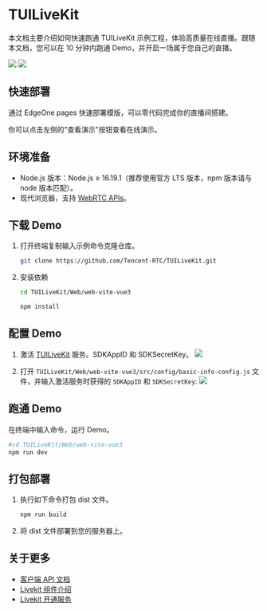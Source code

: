 # TUILiveKit 

本文档主要介绍如何快速跑通 TUILiveKit 示例工程，体验高质量在线直播。跟随本文档，您可以在 10 分钟内跑通 Demo，并开启一场属于您自己的直播。

<img src="https://web.sdk.qcloud.com/trtc/live/web/image/pc-layout.png"/>

<img src="https://web.sdk.qcloud.com/trtc/live/web/image/h5-layout.png"/>

## 快速部署

通过 EdgeOne pages 快速部署模版，可以零代码完成你的直播间搭建。

你可以点击左侧的"查看演示"按钮查看在线演示。

## 环境准备

- Node.js 版本：Node.js ≥ 16.19.1（推荐使用官方 LTS 版本，npm 版本请与 node 版本匹配）。
- 现代浏览器，支持 [WebRTC APIs](https://cloud.tencent.com/document/product/647/17249)。

## 下载 Demo

1. 打开终端复制输入示例命令克隆仓库。
   ```bash
   git clone https://github.com/Tencent-RTC/TUILiveKit.git
   ```
2. 安装依赖
   ```bash
   cd TUILiveKit/Web/web-vite-vue3

   npm install
   ```

## 配置 Demo
1. 激活 [TUILiveKit](https://cloud.tencent.com/document/product/647/105439) 服务。SDKAppID 和 SDKSecretKey。
   <img src="https://web.sdk.qcloud.com/trtc/live/web/image/active-livekit.png"/>

2. 打开 `TUILiveKit/Web/web-vite-vue3/src/config/basic-info-config.js` 文件，并输入激活服务时获得的 `SDKAppID` 和 `SDKSecretKey`:
   <img src="https://web.sdk.qcloud.com/trtc/live/web/image/supplementary-config.png"/>
## 跑通 Demo

在终端中输入命令，运行 Demo。
   ```bash
   #cd TUILiveKit/Web/web-vite-vue3
   npm run dev
   ```

## 打包部署

1. 执行如下命令打包 dist 文件。
   ```bash
   npm run build
   ```
2. 将 dist 文件部署到您的服务器上。

## 关于更多
- [客户端 API 文档](https://cloud.tencent.com/document/product/647/81970)
- [Livekit 组件介绍](https://cloud.tencent.com/document/product/647/105438)
- [Livekit 开通服务](https://cloud.tencent.com/document/product/647/105439)